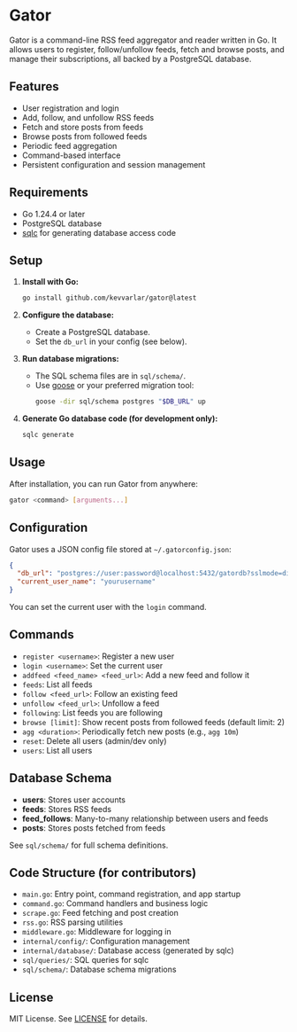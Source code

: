 # Gator

Gator is a command-line RSS feed aggregator and reader written in Go. It allows users to register, follow/unfollow feeds, fetch and browse posts, and manage their subscriptions, all backed by a PostgreSQL database.

## Features

- User registration and login
- Add, follow, and unfollow RSS feeds
- Fetch and store posts from feeds
- Browse posts from followed feeds
- Periodic feed aggregation
- Command-based interface
- Persistent configuration and session management

## Requirements

- Go 1.24.4 or later
- PostgreSQL database
- [sqlc](https://sqlc.dev/) for generating database access code

## Setup


1. **Install with Go:**
   ```sh
   go install github.com/kevvarlar/gator@latest
   ```

2. **Configure the database:**
   - Create a PostgreSQL database.
   - Set the `db_url` in your config (see below).

3. **Run database migrations:**
   - The SQL schema files are in `sql/schema/`.
   - Use [goose](https://github.com/pressly/goose) or your preferred migration tool:
     ```sh
     goose -dir sql/schema postgres "$DB_URL" up
     ```

4. **Generate Go database code (for development only):**
   ```sh
   sqlc generate
   ```

## Usage

After installation, you can run Gator from anywhere:
```sh
gator <command> [arguments...]
```

## Configuration

Gator uses a JSON config file stored at `~/.gatorconfig.json`:

```json
{
  "db_url": "postgres://user:password@localhost:5432/gatordb?sslmode=disable",
  "current_user_name": "yourusername"
}
```


You can set the current user with the `login` command.

## Commands

- `register <username>`: Register a new user
- `login <username>`: Set the current user
- `addfeed <feed_name> <feed_url>`: Add a new feed and follow it
- `feeds`: List all feeds
- `follow <feed_url>`: Follow an existing feed
- `unfollow <feed_url>`: Unfollow a feed
- `following`: List feeds you are following
- `browse [limit]`: Show recent posts from followed feeds (default limit: 2)
- `agg <duration>`: Periodically fetch new posts (e.g., `agg 10m`)
- `reset`: Delete all users (admin/dev only)
- `users`: List all users

## Database Schema

- **users**: Stores user accounts
- **feeds**: Stores RSS feeds
- **feed_follows**: Many-to-many relationship between users and feeds
- **posts**: Stores posts fetched from feeds

See `sql/schema/` for full schema definitions.


## Code Structure (for contributors)

- `main.go`: Entry point, command registration, and app startup
- `command.go`: Command handlers and business logic
- `scrape.go`: Feed fetching and post creation
- `rss.go`: RSS parsing utilities
- `middleware.go`: Middleware for logging in
- `internal/config/`: Configuration management
- `internal/database/`: Database access (generated by sqlc)
- `sql/queries/`: SQL queries for sqlc
- `sql/schema/`: Database schema migrations

## License

MIT License. See [LICENSE](LICENSE) for details.
